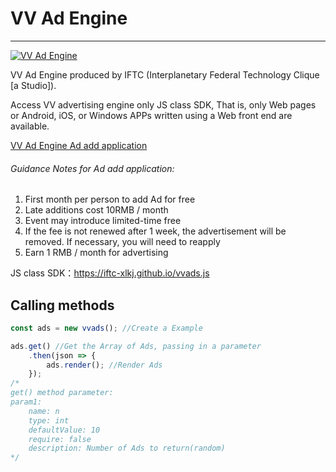 # VV Ad Engine
---
[![VV Ad Engine](https://static.codemao.cn/IFTC-Studio/By-nD9aqR.png "VV Ad Engine")](https://static.codemao.cn/IFTC-Studio/By-nD9aqR.png "VV Ad Engine")

VV Ad Engine produced by IFTC (Interplanetary Federal Technology Clique \[a Studio\]).

Access VV advertising engine only JS class SDK, That is, only Web pages or Android, iOS, or Windows APPs written using a Web front end are available.

[VV Ad Engine Ad add application](https://docs.qq.com/form/page/DR1NoVFV3T2pjaGpP)

###### Guidance Notes for Ad add application:
1. First month per person to add Ad for free
2. Late additions cost 10RMB / month
3. Event may introduce limited-time free
4. If the fee is not renewed after 1 week, the advertisement will be removed. If necessary, you will need to reapply
5. Earn 1 RMB / month for advertising

JS class SDK：https://iftc-xlkj.github.io/vvads.js

## Calling methods

```JavaScript
const ads = new vvads(); //Create a Example

ads.get() //Get the Array of Ads, passing in a parameter
    .then(json => {
        ads.render(); //Render Ads
    });
/*
get() method parameter:
param1:
    name: n
    type: int
    defaultValue: 10
    require: false
    description: Number of Ads to return(random)
*/
```
